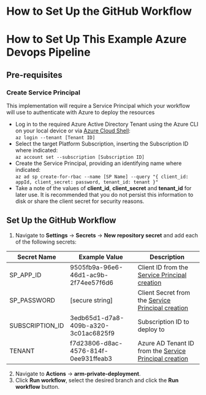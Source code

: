 # How to Set Up the GitHub Workflow
# How to Set Up This Example Azure Devops Pipeline
## Pre-requisites 
### Create Service Principal
This implementation will require a Service Principal which your workflow will use to authenticate with Azure to deploy the resources
- Log in to the required Azure Active Directory Tenant using the Azure CLI on your local device or via [Azure Cloud Shell](https://shell.azure.com): <br>
`az login --tenant [Tenant ID]`
- Select the target Platform Subscription, inserting the Subscription ID where indicated: <br> `az account set --subscription [Subscription ID]`
- Create the Service Principal, providing an identifying name where indicated: <br> `az ad sp create-for-rbac --name [SP Name] --query "{ client_id: appId, client_secret: password, tenant_id: tenant }"`
- Take a note of the values of **client_id**, **client_secret** and **tenant_id** for later use. It is recommended that you do not persist this information to disk or share the client secret for security reasons.

## Set Up the GitHub Workflow

1. Navigate to **Settings** -> **Secrets** -> **New repository secret** and add each of the following secrets:

| Secret Name              | Example Value                        | Description |
| ------------------------ | ------------------------------------ | ----------- |
| SP_APP_ID | 9505fb9a-96e6-46d1-ac9b-2f74ee57f6d6 | Client ID from the [Service Principal creation](###create-service-principal) |
| SP_PASSWORD | [secure string] | Client Secret from the [Service Principal creation](###create-service-principal) |
| SUBSCRIPTION_ID | 3edb65d1-d7a8-409b-a320-3c01ac6825f9 | Subscription ID to deploy to |
| TENANT | f7d23806-d8ac-4576-814f-0ee931ffeab3 | Azure AD Tenant ID from the [Service Principal creation](###create-service-principal) |

2. Navigate to **Actions** -> **arm-private-deployment**.
3. Click **Run workflow**, select the desired branch and click the **Run workflow** button.


